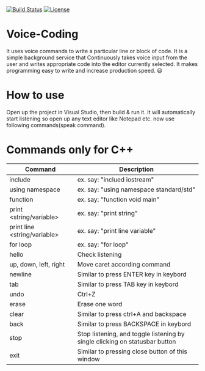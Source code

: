 [![Build Status](https://dev.azure.com/jagadbhadrik4/Voice%20coding/_apis/build/status/Voice-Coding?branchName=master)](https://dev.azure.com/jagadbhadrik4/Voice%20coding/_build/latest?definitionId=3&branchName=master)
[![License](https://img.shields.io/github/license/bhadrik/voice-coding?color=brightgreen)](https://opensource.org/licenses/MIT)
# Voice-Coding
It uses voice commands to write a particular line or block of code. It is a simple background service that Continuously takes voice input from the user and writes appropriate code into the editor currently selected. It makes programming easy to write and increase production speed. 😃

# How to use
Open up the project in Visual Studio, then build & run it.
It will automatically start listening so open up any text editor like Notepad etc. now use following commands(speak command).

# Commands only for C++
| Command  | Description |
| ------------- | ------------- |
| include <file name>  | ex. say: "inclued  iostream" |
| using namespace <namespac name> | ex. say: "using namespace standard/std" |
| function <data type> <name>  | ex. say: "function void main"  |
| print <string/variable> | ex. say: "print string" |
| print line <string/variable> | ex. say: "print line variable" |
| for loop | ex. say: "for loop" |
| hello | Check listening |
| up, down, left, right | Move caret according command |
| newline | Similar to press ENTER key in keybord |
| tab | Similar to press TAB key in keybord |
| undo | Ctrl+Z |
| erase | Erase one word |
| clear | Similar to press ctrl+A and backspace |
| back | Similar to press BACKSPACE in keybord |
| stop | Stop listening, and toggle listening by single clicking on statusbar button |
| exit | Similar to pressing close button of this window |
